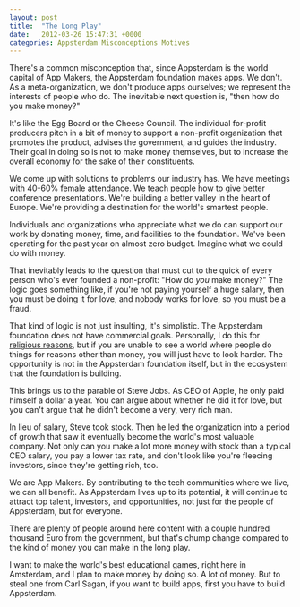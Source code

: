 ```yaml
---
layout: post
title:  "The Long Play"
date:   2012-03-26 15:47:31 +0000
categories: Appsterdam Misconceptions Motives
---
```



There's a common misconception that, since Appsterdam is the world capital of App Makers, the Appsterdam foundation makes apps. We don't. As a meta-organization, we don't produce apps ourselves; we represent the interests of people who do. The inevitable next question is, "then how do you make money?"



It's like the Egg Board or the Cheese Council. The individual for-profit producers pitch in a bit of money to support a non-profit organization that promotes the product, advises the government, and guides the industry. Their goal in doing so is not to make money themselves, but to increase the overall economy for the sake of their constituents.



We come up with solutions to problems our industry has. We have meetings with 40-60% female attendance. We teach people how to give better conference presentations. We're building a better valley in the heart of Europe. We're providing a destination for the world's smartest people. 



Individuals and organizations who appreciate what we do can support our work by donating money, time, and facilities to the foundation. We've been operating for the past year on almost zero budget. Imagine what we could do with money.



That inevitably leads to the question that must cut to the quick of every person who's ever founded a non-profit: "How do <em>you</em> make money?" The logic goes something like, if you're not paying yourself a huge salary, then you must be doing it for love, and nobody works for love, so you must be a fraud.



That kind of logic is not just insulting, it's simplistic. The Appsterdam foundation does not have commercial goals. Personally, I do this for <a href="http://mur.mu.rs/?p=485">religious reasons</a>, but if you are unable to see a world where people do things for reasons other than money, you will just have to look harder. The opportunity is not in the Appsterdam foundation itself, but in the ecosystem that the foundation is building.



This brings us to the parable of Steve Jobs. As CEO of Apple, he only paid himself a dollar a year. You can argue about whether he did it for love, but you can't argue that he didn't become a very, very rich man. 



In lieu of salary, Steve took stock. Then he led the organization into a period of growth that saw it eventually become the world's most valuable company. Not only can you make a lot more money with stock than a typical CEO salary, you pay a lower tax rate, and don't look like you're fleecing investors, since they're getting rich, too.



We are App Makers. By contributing to the tech communities where we live, we can all benefit. As Appsterdam lives up to its potential, it will continue to attract top talent, investors, and opportunities, not just for the people of Appsterdam, but for everyone. 



There are plenty of people around here content with a couple hundred thousand Euro from the government, but that's chump change compared to the kind of money you can make in the long play. 



I want to make the world's best educational games, right here in Amsterdam, and I plan to make money by doing so. A lot of money. But to steal one from Carl Sagan, if you want to build apps, first you have to build Appsterdam.


